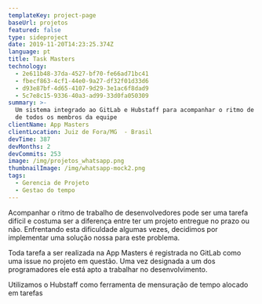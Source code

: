 ```yaml
---
templateKey: project-page
baseUrl: projetos
featured: false
type: sideproject
date: 2019-11-20T14:23:25.374Z
language: pt
title: Task Masters
technology:
  - 2e611b48-37da-4527-bf70-fe66ad71bc41
  - fbecf863-4cf1-44e0-9a27-df32f01d33d6
  - d93e87bf-4d65-4107-9d29-3e1ac6f8dad9
  - 5c7e8c15-9336-40a3-ad99-33d0fa050309
summary: >-
  Um sistema integrado ao GitLab e Hubstaff para acompanhar o ritmo de trabalho
  de todos os membros da equipe
clientName: App Masters
clientLocation: Juiz de Fora/MG  - Brasil
devTime: 387
devMonths: 2
devCommits: 253
image: /img/projetos_whatsapp.png
thumbnailImage: /img/whatsapp-mock2.png
tags:
  - Gerencia de Projeto
  - Gestao do tempo
---
```

Acompanhar o ritmo de trabalho de desenvolvedores pode ser uma tarefa difícil e costuma ser a diferença entre ter um projeto entregue no prazo ou não. Enfrentando esta dificuldade algumas vezes, decidimos por implementar uma solução nossa para este problema.

Toda tarefa a ser realizada na App Masters é registrada no GitLab como uma issue no projeto em questão. Uma vez designada a um dos programadores ele está apto a trabalhar no desenvolvimento.

Utilizamos o Hubstaff como ferramenta de mensuração de tempo alocado em tarefas
